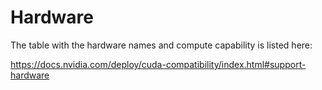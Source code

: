 # Hardware

The table with the hardware names and compute capability is listed here:

https://docs.nvidia.com/deploy/cuda-compatibility/index.html#support-hardware